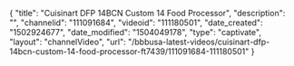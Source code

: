 {
    "title": "Cuisinart DFP 14BCN Custom 14 Food Processor",
    "description": "",
    "channelid": "111091684",
    "videoid": "111180501",
    "date_created": "1502924677",
    "date_modified": "1504049178",
    "type": "captivate",
    "layout": "channelVideo",
    "url": "\/bbbusa-latest-videos\/cuisinart-dfp-14bcn-custom-14-food-processor-ft7439\/111091684-111180501"
}
